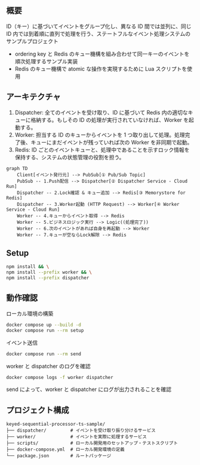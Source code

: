## 概要

ID（キー）に基づいてイベントをグループ化し、異なる ID 間では並列に、同じ ID 内では到着順に直列で処理を行う、ステートフルなイベント処理システムのサンプルプロジェクト

- ordering key と Redis のキュー機構を組み合わせて同一キーのイベントを順次処理するサンプル実装
- Redis のキュー機構で atomic な操作を実現するために Lua スクリプトを使用

## アーキテクチャ

1. Dispatcher: 全てのイベントを受け取り、ID に基づいて Redis 内の適切なキューに格納する。もしその ID の処理が実行されていなければ、Worker を起動する。
2. Worker: 担当する ID のキューからイベントを 1 つ取り出して処理。処理完了後、キューにまだイベントが残っていれば次の Worker を非同期で起動。
3. Redis: ID ごとのイベントキューと、処理中であることを示すロック情報を保持する、システムの状態管理の役割を担う。

```mermaid
graph TD
    Client[イベント発行元] --> PubSub[① Pub/Sub Topic]
    PubSub -- 1.Push配信 --> Dispatcher[② Dispatcher Service - Cloud Run]
    Dispatcher -- 2.Lock確認 & キュー追加 --> Redis[③ Memorystore for Redis]
    Dispatcher -- 3.Worker起動 (HTTP Request) --> Worker[④ Worker Service - Cloud Run]
    Worker -- 4.キューからイベント取得 --> Redis
    Worker -- 5.ビジネスロジック実行 --> Logic((処理完了))
    Worker -- 6.次のイベントがあれば自身を再起動 --> Worker
    Worker -- 7.キューが空ならLock解除 --> Redis
```

## Setup

```bash
npm install && \
npm install --prefix worker && \
npm install --prefix dispatcher
```

## 動作確認

ローカル環境の構築

```bash
docker compose up --build -d
docker compose run --rm setup
```

イベント送信

```bash
docker compose run --rm send
```

worker と dispatcher のログを確認

```bash
docker compose logs -f worker dispatcher
```

send によって、worker と dispatcher にログが出力されることを確認

## プロジェクト構成

```text
keyed-sequential-processor-ts-sample/
├── dispatcher/         # イベントを受け取り振り分けるサービス
├── worker/             # イベントを実際に処理するサービス
├── scripts/            # ローカル開発用のセットアップ・テストスクリプト
├── docker-compose.yml  # ローカル開発環境の定義
└── package.json        # ルートパッケージ
```
